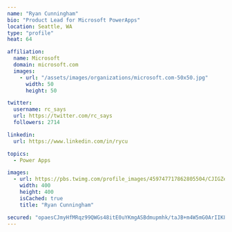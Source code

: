 ```yaml
---
name: "Ryan Cunningham"
bio: "Product Lead for Microsoft PowerApps"
location: Seattle, WA
type: "profile"
heat: 64

affiliation:
  name: Microsoft
  domain: microsoft.com
  images:
    - url: "/assets/images/organizations/microsoft.com-50x50.jpg"
      width: 50
      height: 50

twitter:
  username: rc_says
  url: https://twitter.com/rc_says
  followers: 2714

linkedin:
  url: https://www.linkedin.com/in/rycu

topics:
  - Power Apps

images:
  - url: https://pbs.twimg.com/profile_images/459747717862805504/CJIGZejd_400x400.png
    width: 400
    height: 400
    isCached: true
    title: "Ryan Cunningham"

secured: "opaesCJmyHfMRqz99QWGs48itE0uYKmgASBdmupmhk/taJB+m4W5mG0ArIIK8kAaFj8mTOUbUb0zsXu2xp8ZxiQ5QiePJczUb2NVE6wyl8RxMVClw6IrqgIhiZZosXaSiWGjRdWPvfwwJ2tffr1jx9RDIyn49ijf4a4bWYY5gnu7iXQnYIe9dRDG06fYjehsFsnR+bWV/vwlRSkO8SvKbh5zePh4IHVc6hDJwHmPJyalEpeuTCgphTNC1TZG36Z//05Q+BiPhCY+tuUo9gsjMOSe5stM0tCvIivVR5u4xX0Rd8DaNK9+5uQAVqAaged5HYna+Axj1q42n3BwBcFWnQVFAx0pHsq7uwslaAfMnKoZf3b0tabGeExjc7zyxAVWaLpS7Xr91c7CIaLwSu4K/e97s6/oVQ7UTcWgBWzlE1E=;7y93TnqezUSJc+uWsty/kQ=="
---
```


